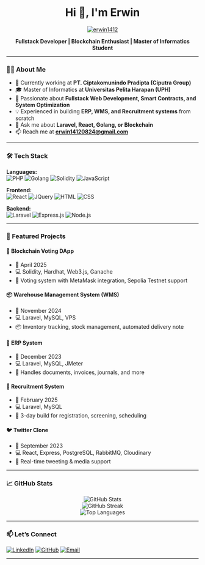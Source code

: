 <h1 align="center">Hi 👋, I'm Erwin</h1>
<p align="center">
  <a href="https://github.com/erwin1412"><img src="https://komarev.com/ghpvc/?username=erwin1412&label=Profile%20views&color=0e75b6&style=flat" alt="erwin1412" /></a>
</p>

<p align="center">
  <b>Fullstack Developer | Blockchain Enthusiast | Master of Informatics Student</b>
</p>

---

### 🧑‍💻 About Me
- 🔭 Currently working at **PT. Ciptakomunindo Pradipta (Ciputra Group)**
- 🎓 Master of Informatics at **Universitas Pelita Harapan (UPH)**
- 🧠 Passionate about **Fullstack Web Development, Smart Contracts, and System Optimization**
- 💡 Experienced in building **ERP, WMS, and Recruitment systems** from scratch
- 💬 Ask me about **Laravel, React, Golang, or Blockchain**
- 📫 Reach me at **erwin14120824@gmail.com**

---

### 🛠️ Tech Stack

**Languages:**  
![PHP](https://img.shields.io/badge/PHP-777BB4?style=flat-square&logo=php&logoColor=white)
![Golang](https://img.shields.io/badge/Golang-00ADD8?style=flat-square&logo=go&logoColor=white)
![Solidity](https://img.shields.io/badge/Solidity-363636?style=flat-square&logo=solidity)
![JavaScript](https://img.shields.io/badge/JavaScript-F7DF1E?style=flat-square&logo=javascript&logoColor=black)

**Frontend:**  
![React](https://img.shields.io/badge/React-20232A?style=flat-square&logo=react&logoColor=61DAFB)
![JQuery](https://img.shields.io/badge/jQuery-0769AD?style=flat-square&logo=jquery&logoColor=white)
![HTML](https://img.shields.io/badge/HTML5-E34F26?style=flat-square&logo=html5&logoColor=white)
![CSS](https://img.shields.io/badge/CSS3-1572B6?style=flat-square&logo=css3&logoColor=white)

**Backend:**  
![Laravel](https://img.shields.io/badge/Laravel-F55247?style=flat-square&logo=laravel&logoColor=white)
![Express.js](https://img.shields.io/badge/Express.js-404D59?style=flat-square)
![Node.js](https://img.shields.io/badge/Node.js-339933?style=flat-square&logo=nodedotjs&logoColor=white)

---

### 🚀 Featured Projects

#### 🧠 **Blockchain Voting DApp**
- 📅 April 2025
- 💻 Solidity, Hardhat, Web3.js, Ganache
- 📝 Voting system with MetaMask integration, Sepolia Testnet support

#### 📦 **Warehouse Management System (WMS)**
- 📅 November 2024
- 💻 Laravel, MySQL, VPS
- 📦 Inventory tracking, stock management, automated delivery note

#### 🧾 **ERP System**
- 📅 December 2023
- 💻 Laravel, MySQL, JMeter
- 🧰 Handles documents, invoices, journals, and more

#### 👥 **Recruitment System**
- 📅 February 2025
- 💻 Laravel, MySQL
- 📝 3-day build for registration, screening, scheduling

#### 🐦 **Twitter Clone**
- 📅 September 2023
- 💻 React, Express, PostgreSQL, RabbitMQ, Cloudinary
- 🔁 Real-time tweeting & media support

---

### 📈 GitHub Stats

<p align="center">
  <img src="https://github-readme-stats.vercel.app/api?username=erwin1412&show_icons=true&theme=radical" alt="GitHub Stats" />
  <br/>
  <img src="https://github-readme-streak-stats.herokuapp.com/?user=erwin1412&theme=radical" alt="GitHub Streak" />
  <br/>
  <img src="https://github-readme-stats.vercel.app/api/top-langs/?username=erwin1412&layout=compact&theme=radical" alt="Top Languages" />
</p>

---

### 📫 Let’s Connect
[![LinkedIn](https://img.shields.io/badge/LinkedIn-erwin1412-blue?style=flat-square&logo=linkedin)](https://www.linkedin.com/in/erwin1412)
[![GitHub](https://img.shields.io/badge/GitHub-erwin1412-181717?style=flat-square&logo=github)](https://github.com/erwin1412)
[![Email](https://img.shields.io/badge/Email-erwin14120824@gmail.com-D14836?style=flat-square&logo=gmail&logoColor=white)](mailto:erwin14120824@gmail.com)

---

